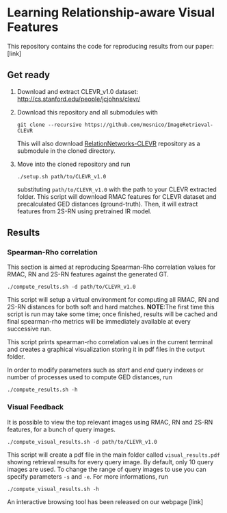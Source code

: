 # Learning Relationship-aware Visual Features
This repository contains the code for reproducing results from our paper: [link]

## Get ready
1.  Download and extract CLEVR_v1.0 dataset: http://cs.stanford.edu/people/jcjohns/clevr/

2. Download this repository and all submodules with 
    ```
    git clone --recursive https://github.com/mesnico/ImageRetrieval-CLEVR
    ```
    This will also download [RelationNetworks-CLEVR](https://github.com/mesnico/RelationNetworks-CLEVR) repository as a submodule in the cloned directory.
    
3. Move into the cloned repository and run 
    ```
    ./setup.sh path/to/CLEVR_v1.0
    ```
    substituting ```path/to/CLEVR_v1.0``` with the path to your CLEVR extracted folder. This script will download RMAC features for CLEVR dataset and precalculated GED distances (ground-truth). Then, it will extract features from 2S-RN using pretrained IR model.
 
    
## Results
### Spearman-Rho correlation
This section is aimed at reproducing Spearman-Rho correlation values for RMAC, RN and 2S-RN features against the generated GT.
```
./compute_results.sh -d path/to/CLEVR_v1.0
```
This script will setup a virtual environment for computing all RMAC, RN and 2S-RN distances for both soft and hard matches.
**NOTE**:The first time this script is run may take some time; once finished, results will be cached and final spearman-rho metrics will be immediately available at every successive run.

This script prints spearman-rho correlation values in the current terminal and creates a graphical visualization storing it in pdf files in the ```output``` folder.

In order to modify parameters such as *start* and *end* query indexes or number of processes used to compute GED distances, run 
```
./compute_results.sh -h
```

### Visual Feedback
It is possible to view the top relevant images using RMAC, RN and 2S-RN features, for a bunch of query images.
```
./compute_visual_results.sh -d path/to/CLEVR_v1.0
```
This script will create a pdf file in the main folder called ```visual_results.pdf``` showing retrieval results for every query image.
By default, only 10 query images are used. To change the range of query images to use you can specify parameters ```-s``` and ```-e```. For more informations, run
```
./compute_visual_results.sh -h
```

An interactive browsing tool has been released on our webpage [link]
